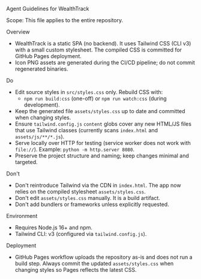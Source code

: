 Agent Guidelines for WealthTrack

Scope: This file applies to the entire repository.

Overview
- WealthTrack is a static SPA (no backend). It uses Tailwind CSS (CLI v3) with a small custom stylesheet. The compiled CSS is committed for GitHub Pages deployment.
- Icon PNG assets are generated during the CI/CD pipeline; do not commit regenerated binaries.

Do
- Edit source styles in `src/styles.css` only. Rebuild CSS with:
  - `npm run build:css` (one-off) or `npm run watch:css` (during development).
- Keep the generated file `assets/styles.css` up to date and committed when changing styles.
- Ensure `tailwind.config.js` `content` globs cover any new HTML/JS files that use Tailwind classes (currently scans `index.html` and `assets/js/**/*.js`).
- Serve locally over HTTP for testing (service worker does not work with `file://`). Example: `python -m http.server 8080`.
- Preserve the project structure and naming; keep changes minimal and targeted.

Don't
- Don't reintroduce Tailwind via the CDN in `index.html`. The app now relies on the compiled stylesheet `assets/styles.css`.
- Don't edit `assets/styles.css` manually. It is a build artifact.
- Don't add bundlers or frameworks unless explicitly requested.

Environment
- Requires Node.js 16+ and npm.
- Tailwind CLI: v3 (configured via `tailwind.config.js`).

Deployment
- GitHub Pages workflow uploads the repository as-is and does not run a build step. Always commit the updated `assets/styles.css` when changing styles so Pages reflects the latest CSS.

